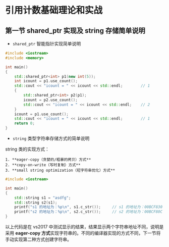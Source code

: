 # 引用计数基础理论和实战

## 第一节 shared_ptr 实现及 string 存储简单说明

- `shared_ptr` 智能指针实现简单说明

```cpp
#include <iostream>
#include <memory>

int main()
{
	std::shared_ptr<int> p1(new int(5));
	int icount = p1.use_count();
	std::cout << "icount = " << icount << std::endl;		// 1
	{
		std::shared_ptr<int> p2(p1);
		icount = p2.use_count();
		std::cout << "icount = " << icount << std::endl;	// 2
	}
	icount = p1.use_count();
	std::cout << "icount = " << icount << std::endl;		// 1
	return 0;
}
```

- `string` 类型字符串存储方式的简单说明

string 类的实现方式：

	1. **eager-copy（贪婪的/粗暴的拷贝）方式**
 	2. **copy-on-write（写时复制）方式**
 	3. **small string optimization（短字符串优化）方式**

```cpp
#include <iostream>

int main()
{
	std::string s1 = "asdfg";
	std::string s2(s1);
	printf("s1 的地址为：%p\n", s1.c_str());		// s1 的地址为：00BCF830
	printf("s2 的地址为：%p\n", s2.c_str());		// s2 的地址为：00BCF80C
}
```

以上代码是在 vs2017 中测试显示的结果，结果显示两个字符串地址不同，说明是采用 **eager-copy 方式**实现字符串的。不同的编译器实现的方式不同，下一节将手动实现第二种方式创建字符串。
